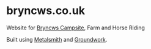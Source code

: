 # bryncws.co.uk

Website for [Bryncws Campsite](http://www.bryncws.co.uk/), Farm and Horse Riding

Built using [Metalsmith](http://www.metalsmith.io/) and [Groundwork](https://www.groundwork.rocks/).
